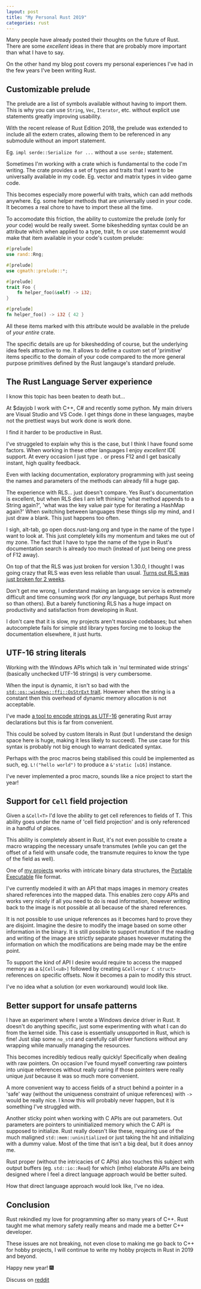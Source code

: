 ```yaml
---
layout: post
title: "My Personal Rust 2019"
categories: rust
---
```


Many people have already posted their thoughts on the future of Rust. There are some _excellent_ ideas in there that are probably more important than what I have to say.

On the other hand my blog post covers my personal experiences I've had in the few years I've been writing Rust.

## Customizable prelude

The prelude are a list of symbols available without having to import them. This is why you can use `String`, `Vec`, `Iterator`, etc. without explicit use statements greatly improving usability.

With the recent release of Rust Edition 2018, the prelude was extended to include all the extern crates, allowing them to be referenced in any submodule without an import statement.

Eg. `impl serde::Serialize for ...` without a `use serde;` statement.

Sometimes I'm working with a crate which is fundamental to the code I'm writing. The crate provides a set of types and traits that I want to be universally available in my code. Eg. vector and matrix types in video game code.

This becomes especially more powerful with traits, which can add methods anywhere. Eg. some helper methods that are universally used in your code. It becomes a real chore to have to import these all the time.

To accomodate this friction, the ability to customize the prelude (only for _your_ code) would be really sweet. Some bikeshedding syntax could be an attribute which when applied to a type, trait, fn or use statememnt would make that item available in your code's custom prelude:

```rust
#[prelude]
use rand::Rng;

#[prelude]
use cgmath::prelude::*;

#[prelude]
trait Foo {
	fn helper_foo(&self) -> i32;
}

#[prelude]
fn helper_foo() -> i32 { 42 }
```

All these items marked with this attribute would be available in the prelude of _your entire_ crate.

The specific details are up for bikeshedding of course, but the underlying idea feels attractive to me. It allows to define a custom set of 'primitive' items specific to the domain of your code compared to the more general purpose primitives defined by the Rust langauge's standard prelude.

## The Rust Language Server experience

I know this topic has been beaten to death but...

At $dayjob I work with C++, C# and recently some python. My main drivers are Visual Studio and VS Code. I get things done in these languages, maybe not the prettiest ways but work done is work done.

I find it harder to be productive in Rust.

I've struggeled to explain why this is the case, but I think I have found some factors. When working in these other languages I enjoy *excellent* IDE support. At every occasion I just type `.` or press F12 and I get basically instant, high quality feedback.

Even with lacking documentation, exploratory programming with just seeing the names and parameters of the methods can already fill a huge gap.

The experience with RLS... just doesn't compare. Yes Rust's documentation is excellent, but when RLS dies I am left thinking 'what method appends to a String again?', 'what was the key value pair type for iterating a HashMap again?' When switching between languages these things slip my mind, and I just draw a blank. This just happens too often.

I sigh, alt-tab, go open docs.rust-lang.org and type in the name of the type I want to look at. This just completely kills my momentum and takes me out of my zone. The fact that I have to type the name of the type in Rust's documentation search is already too much (instead of just being one press of F12 away).

On top of that the RLS was just broken for version 1.30.0, I thought I was going crazy that RLS was even less reliable than usual. [Turns out RLS was just broken for 2 weeks](https://github.com/rust-lang/rust/blob/master/RELEASES.md#version-1311-2018-12-20).

Don't get me wrong, I understand making an language service is extremely difficult and time consuming work (for _any_ language, but perhaps Rust more so than others). But a barely functioning RLS has a huge impact on productivity and satisfaction from developing in Rust.

I don't care that it is slow, my projects aren't massive codebases; but when autocomplete fails for simple std library types forcing me to lookup the documentation elsewhere, it just hurts.

## UTF-16 string literals

Working with the Windows APIs which talk in 'nul terminated wide strings' (basically unchecked UTF-16 strings) is very cumbersome.

When the input is dynamic, it isn't so bad with the [`std::os::windows::ffi::OsStrExt` trait](https://doc.rust-lang.org/std/os/windows/ffi/trait.OsStrExt.html). However when the string is a constant then this overhead of dynamic memory allocation is not acceptable.

I've made [a tool to encode strings as UTF-16](https://casualhacks.net/rustvc.html) generating Rust array declarations but this is far from convenient.

This could be solved by custom literals in Rust (but I understand the design space here is huge, making it less likely to succeed). The use case for this syntax is probably not big enough to warrant dedicated syntax.

Perhaps with the proc macros being stabilised this could be implemented as such, eg. `L!("hello world")` to produce a `&'static [u16]` instance.

I've never implemented a proc macro, sounds like a nice project to start the year!

## Support for `Cell` field projection

Given a `&Cell<T>` I'd love the ability to get cell references to fields of T. This ability goes under the name of 'cell field projection' and is only referenced in a handful of places.

This ability is completely absent in Rust, it's not even possible to create a macro wrapping the necessary unsafe transmutes (while you can get the offset of a field with unsafe code, the transmute requires to know the type of the field as well).

One of [my projects](https://github.com/CasualX/pelite) works with intricate binary data structures, the [Portable Executable](https://en.wikipedia.org/wiki/Portable_Executable) file format.

I've currently modeled it with an API that maps images in memory creates shared references into the mapped data. This enables zero copy APIs and works very nicely if all you need to do is read information, however writing back to the image is not possible at all because of the shared references.

It is not possible to use unique references as it becomes hard to prove they are disjoint. Imagine the desire to modify the image based on some other information in the binary. It is still possible to support mutation if the reading and writing of the image are strictly separate phases however mutating the information on which the modifications are being made may be the entire point.

To support the kind of API I desire would require to access the mapped memory as a `&[Cell<u8>]` followed by creating `&Cell<repr C struct>` references on specific offsets. Now it becomes a pain to modify this struct.

I've no idea what a solution (or even workaround) would look like.

## Better support for unsafe patterns

I have an experiment where I wrote a Windows device driver in Rust. It doesn't do anything specific, just some experimenting with what I can do from the kernel side. This case is essentially unsupported in Rust, which is fine! Just slap some `no_std` and carefully call driver functions without any wrapping while manually managing the resources.

This becomes incredibly tedious really quickly! Specifically when dealing with raw pointers. On occasion I've found myself converting raw pointers into unique references without really caring if those pointers were really unique _just_ because it was so much more convenient.

A more convenient way to access fields of a struct behind a pointer in a 'safe' way (without the uniqueness constraint of unique references) with `->` would be really nice. I know this will probably never happen, but it is something I've struggled with.

Another sticky point when working with C APIs are out parameters. Out parameters are pointers to uninitialized memory which the C API is supposed to initialize. Rust really doesn't like these, requiring use of the much maligned `std::mem::uninitialized` or just taking the hit and initializing with a dummy value. Most of the time that isn't a big deal, but it does annoy me.

Rust proper (without the intricacies of C APIs) also touches this subject with output buffers (eg. `std::io::Read`) for which (imho) elaborate APIs are being designed where I feel a direct language approach would be better suited.

How that direct language approach would look like, I've no idea.

## Conclusion

Rust rekindled my love for programming after so many years of C++. Rust taught me what memory safety really means and made me a better C++ developer.

These issues are not breaking, not even close to making me go back to C++ for hobby projects, I will continue to write my hobby projects in Rust in 2019 and beyond.

Happy new year! 🎆

Discuss on [reddit](https://old.reddit.com/r/rust/comments/abtf9c/my_personal_rust_2019/)
